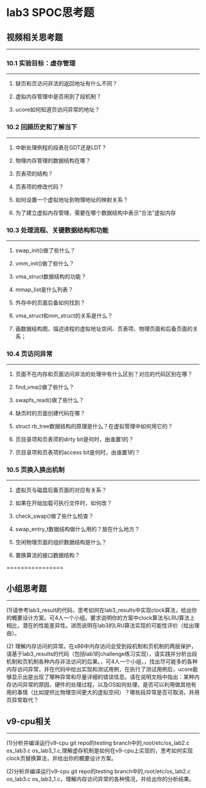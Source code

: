 # lab3 SPOC思考题

## 视频相关思考题
---
### 10.1 实验目标：虚存管理
---

1. 缺页和页访问非法的返回地址有什么不同？

2. 虚拟内存管理中是否用到了段机制？

3. ucore如何知道页访问异常的地址？


### 10.2 回顾历史和了解当下
---

1. 中断处理例程的段表在GDT还是LDT？

2. 物理内存管理的数据结构在哪？

3. 页表项的结构？

4. 页表项的修改代码？
 
5. 如何设置一个虚拟地址到物理地址的映射关系？
 
6. 为了建立虚拟内存管理，需要在哪个数据结构中表示“合法”虚拟内存
 
### 10.3 处理流程、关键数据结构和功能
---

1. swap_init()做了些什么？

2. vmm_init()做了些什么？

3. vma_struct数据结构的功能？

4. mmap_list是什么列表？

5. 外存中的页面后备如何找到？

6. vma_struct和mm_struct的关系是什么？

7. 画数据结构图，描述进程的虚拟地址空间、页表项、物理页面和后备页面的关系；

### 10.4 页访问异常
---

1. 页面不在内存和页面访问非法的处理中有什么区别？对应的代码区别在哪？

1. find_vma()做了些什么？
 
1. swapfs_read()做了些什么？
 
1. 缺页时的页面创建代码在哪？
 
1. struct rb_tree数据结构的原理是什么？在虚拟管理中如何用它的？
 
1. 页目录项和页表项的dirty bit是何时，由谁置1的？
 
1. 页目录项和页表项的access bit是何时，由谁置1的？

### 10.5 页换入换出机制
---

1. 虚拟页与磁盘后备页面的对应有关系？
 
1. 如果在开始加载可执行文件时，如何改？
 
1. check_swap()做了些什么检查？
 
1. swap_entry_t数据结构做什么用的？放在什么地方？
 
1. 空闲物理页面的组织数据结构是什么？
 
1. 置换算法的接口数据结构？

================


## 小组思考题
---
(1)请参考lab3_result的代码，思考如何在lab3_results中实现clock算法，给出你的概要设计方案。可4人一个小组。要求说明你的方案中clock算法与LRU算法上相比，潜在的性能差异性。进而说明在lab3的LRU算法实现的可能性评价（给出理由）。

(2) 理解内存访问的异常。在x86中内存访问会受到段机制和页机制的两层保护，请基于lab3_results的代码（包括lab1的challenge练习实现），请实践并分析出段机制和页机制各种内存非法访问的后果。，可4人一个小组，，找出尽可能多的各种内存访问异常，并在代码中给出实现和测试用例，在执行了测试用例后，ucore能够显示出是出现了哪种异常和尽量详细的错误信息。请在说明文档中指出：某种内存访问异常的原因，硬件的处理过程，以及OS如何处理，是否可以利用做其他有用的事情（比如提供比物理空间更大的虚拟空间）？哪些段异常是否可取消，并用页异常取代？

## v9-cpu相关
---
(1)分析并编译运行v9-cpu git repo的testing branch中的,root/etc/os_lab2.c os_lab3.c os_lab3_1.c,理解虚存机制是如何在v9-cpu上实现的，思考如何实现clock页替换算法，并给出你的概要设计方案。

(2)分析并编译运行v9-cpu git repo的testing branch中的,root/etc/os_lab2.c os_lab3.c os_lab3_1.c，理解内存访问异常的各种情况，并给出你的分析结果。
